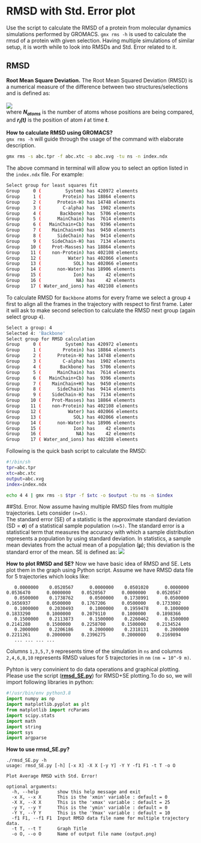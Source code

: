 # RMSD with Std. Error plot
Use the script to calculate the RMSD of a protein from molecular dynamics simulations performed by GROMACS.
`gmx rms -h` is used to calculate the rmsd of a protein with given selection.
Having multiple simulations of similar setup, it is worth while to look into RMSDs and Std. Error related to it.
## RMSD
**Root Mean Square Deviation.** The Root Mean Squared Deviation (RMSD) is a numerical measure of the difference between two structures/selections and is defined as: \
\
<img src="https://render.githubusercontent.com/render/math?math={RMSD}=\sqrt{\frac{1}{N_{atoms}}\sum_{i=1}^{N_{atoms}}\(r_i(t_1)-r_i(t_2))^2}"> \
where __*N<sub>atoms</sub>*__ is the number of atoms whose positions are being compared, and __*r<sub>i</sub>(t)*__ is the position of atom __*i*__ at time __*t*__.

**How to calculate RMSD using GROMACS?** \
`gmx rms -h` will guide through the usage of the command with elaborate description.
```sh
gmx rms -s abc.tpr -f abc.xtc -o abc.xvg -tu ns -n index.ndx
```
The above command in terminal will allow you to select an option listed in the `index.ndx` file. For example:
```sh
Select group for least squares fit
Group     0 (         System) has 420972 elements
Group     1 (        Protein) has 18864 elements
Group     2 (      Protein-H) has 14748 elements
Group     3 (        C-alpha) has  1902 elements
Group     4 (       Backbone) has  5706 elements
Group     5 (      MainChain) has  7614 elements
Group     6 (   MainChain+Cb) has  9396 elements
Group     7 (    MainChain+H) has  9450 elements
Group     8 (      SideChain) has  9414 elements
Group     9 (    SideChain-H) has  7134 elements
Group    10 (    Prot-Masses) has 18864 elements
Group    11 (    non-Protein) has 402108 elements
Group    12 (          Water) has 402066 elements
Group    13 (            SOL) has 402066 elements
Group    14 (      non-Water) has 18906 elements
Group    15 (            Ion) has    42 elements
Group    16 (             NA) has    42 elements
Group    17 ( Water_and_ions) has 402108 elements
```
To calculate RMSD for `Backbone` atoms for every frame we select a group `4` first to align all the frames in the trajectory with respect to first frame. Later it will ask to make second selection to calculate the RMSD next group (again select group `4`).
```sh
Select a group: 4
Selected 4: 'Backbone'
Select group for RMSD calculation
Group     0 (         System) has 420972 elements
Group     1 (        Protein) has 18864 elements
Group     2 (      Protein-H) has 14748 elements
Group     3 (        C-alpha) has  1902 elements
Group     4 (       Backbone) has  5706 elements
Group     5 (      MainChain) has  7614 elements
Group     6 (   MainChain+Cb) has  9396 elements
Group     7 (    MainChain+H) has  9450 elements
Group     8 (      SideChain) has  9414 elements
Group     9 (    SideChain-H) has  7134 elements
Group    10 (    Prot-Masses) has 18864 elements
Group    11 (    non-Protein) has 402108 elements
Group    12 (          Water) has 402066 elements
Group    13 (            SOL) has 402066 elements
Group    14 (      non-Water) has 18906 elements
Group    15 (            Ion) has    42 elements
Group    16 (             NA) has    42 elements
Group    17 ( Water_and_ions) has 402108 elements
```
Following is the quick bash script to calculate the RMSD:
```sh
#!/bin/sh
tpr=abc.tpr
xtc=abc.xtc
output=abc.xvg
index=index.ndx

echo 4 4 | gmx rms -s $tpr -f $xtc -o $output -tu ns -n $index
```
##Std. Error.
Now assume having multiple RMSD files from multiple trajectories. Lets consider `(n=5)`. \
The standard error (SE) of a statistic is the approximate standard deviation (SD = **σ**) of a statistical sample population `(n=5)`. The standard error is a statistical term that measures the accuracy with which a sample distribution represents a population by using standard deviation. In statistics, a sample mean deviates from the actual mean of a population (**μ**); this deviation is the standard error of the mean. SE is defined as:
<img src="https://render.githubusercontent.com/render/math?math={SD}={\sigma}=\sqrt{ \frac{1}{n} \sum_{i=1}^{n} \(x_i-\mu)^2 }">

**How to plot RMSD and SE?**
Now we have basic idea of RMSD and SE. Lets plot them in the graph using Python script.
Assume we have RMSD data file for 5 trajectories which looks like:
```
   0.0000000    0.0520567	   0.0000000    0.0501020	   0.0000000    0.0536470	   0.0000000    0.0520567	   0.0000000    0.0520567
   0.0500000    0.1738762	   0.0500000    0.1738991	   0.0500000    0.1656937	   0.0500000    0.1767206	   0.0500000    0.1733002
   0.1000000    0.2030493	   0.1000000    0.1959478	   0.1000000    0.1833290	   0.1000000    0.2079110	   0.1000000    0.1898366
   0.1500000    0.2113873	   0.1500000    0.2260462	   0.1500000    0.2141280	   0.1500000    0.2258700	   0.1500000    0.2134524
   0.2000000    0.2206186	   0.2000000    0.2318131	   0.2000000    0.2211261	   0.2000000    0.2396275	   0.2000000    0.2169894
   ... ... ... ...
```
Columns `1,3,5,7,9` represents time of the simulation in `ns` and columns `2,4,6,8,10` represents RMSD values for 5 trajectories in `nm` `(nm = 10^-9 m)`.

Pyhton is very convinient to do data operations and graphical plotting. Please use the script (**<a href="https://github.com/mangeshdamre/GMX_RMSD_SE_PLOT/blob/main/scripts/rmsd_SE.py" target="_blank">rmsd_SE.py</a>**) for RMSD+SE plotting.To do so, we will import following libraries in python:
```py
#!/usr/bin/env python3.8
import numpy as np
import matplotlib.pyplot as plt
from matplotlib import rcParams
import scipy.stats
import math
import string
import sys
import argparse
```
**How to use rmsd_SE.py?**
```mermaid
./rmsd_SE.py -h
usage: rmsd_SE.py [-h] [-x X] -X X [-y Y] -Y Y -f1 F1 -t T -o O

Plot Average RMSD with Std. Error!

optional arguments:
  -h, --help       show this help message and exit
  -x X, --x X      This is the 'xmin' variable : default = 0
  -X X, --X X      This is the 'xmax' variable : default = 25
  -y Y, --y Y      This is the 'ymin' variable : default = 0
  -Y Y, --Y Y      This is the 'Ymax' variable : default = 10
  -f1 F1, --f1 F1  Input RMSD data file name for multiple trajectory data.
  -t T, --t T      Graph Title
  -o O, --o O      Name of output file name (output.png)
```
